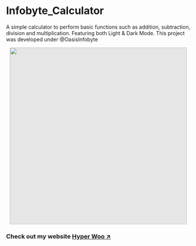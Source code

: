 # Infobyte_Calculator
A simple calculator to perform basic functions such as addition, subtraction, division and multiplication. Featuring both Light &amp; Dark Mode. This project was developed under @OasisInfobyte


<img style="display: block;-webkit-user-select: none;margin: auto;cursor: zoom-in;background-color: hsl(0, 0%, 90%);transition: background-color 300ms;" src="https://user-images.githubusercontent.com/114022709/225896715-ea970fd0-7836-45c8-bd14-c07e2be3b250.PNG" height="484">


### Check out my website [Hyper Woo ↗️](https://hyperwoo.github.io/)
